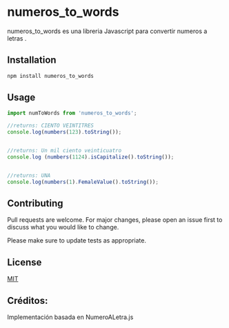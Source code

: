 # numeros_to_words

numeros_to_words es una libreria Javascript para convertir numeros a letras .

## Installation


```bash
npm install numeros_to_words
```

## Usage

```javascript
import numToWords from 'numeros_to_words';

//returns: CIENTO VEINTITRES
console.log(numbers(123).toString());


//returns: Un mil ciento veinticuatro
console.log (numbers(1124).isCapitalize().toString());


//returns: UNA
console.log(numbers(1).FemaleValue().toString());
```

## Contributing
Pull requests are welcome. For major changes, please open an issue first to discuss what you would like to change.

Please make sure to update tests as appropriate.

## License
[MIT](https://choosealicense.com/licenses/mit/)

## Créditos:
Implementación basada en NumeroALetra.js